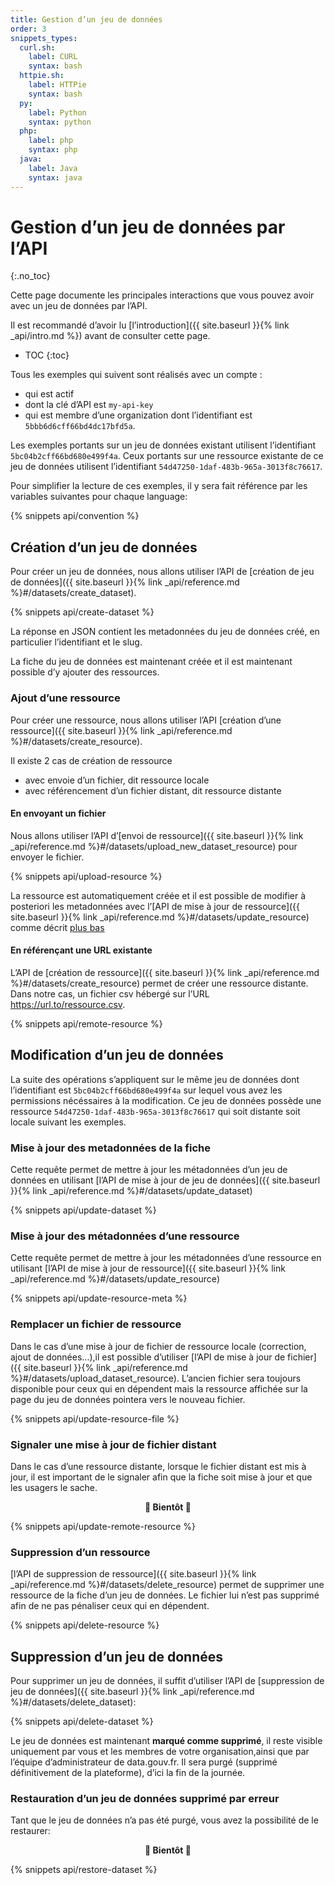 ```yaml
---
title: Gestion d’un jeu de données
order: 3
snippets_types:
  curl.sh:
    label: CURL
    syntax: bash
  httpie.sh:
    label: HTTPie
    syntax: bash
  py:
    label: Python
    syntax: python
  php:
    label: php
    syntax: php
  java:
    label: Java
    syntax: java
---
```


# Gestion d’un jeu de données par l’API

{:.no_toc}

Cette page documente les principales interactions que vous pouvez avoir avec un jeu de données par l’API.

Il est recommandé d’avoir lu [l’introduction]({{ site.baseurl }}{% link _api/intro.md %}) avant de consulter cette page.

- TOC {:toc}

Tous les exemples qui suivent sont réalisés avec un compte :

- qui est actif
- dont la clé d’API est `my-api-key`
- qui est membre d’une organization dont l’identifiant est `5bbb6d6cff66bd4dc17bfd5a`.

Les exemples portants sur un jeu de données existant utilisent l’identifiant `5bc04b2cff66bd680e499f4a`. Ceux portants sur une ressource existante de ce jeu de données utilisent l’identifiant `54d47250-1daf-483b-965a-3013f8c76617`.

Pour simplifier la lecture de ces exemples, il y sera fait référence par les variables suivantes pour chaque language:

{% snippets api/convention %}

## Création d’un jeu de données

Pour créer un jeu de données, nous allons utiliser l’API de [création de jeu de données]({{ site.baseurl }}{% link _api/reference.md %}#/datasets/create_dataset).

{% snippets api/create-dataset %}

La réponse en JSON contient les metadonnées du jeu de données créé, en particulier l’identifiant et le slug.

La fiche du jeu de données est maintenant créée et il est maintenant possible d’y ajouter des ressources.

### Ajout d’une ressource

Pour créer une ressource, nous allons utiliser l’API [création d’une ressource]({{ site.baseurl }}{% link _api/reference.md %}#/datasets/create_resource).

Il existe 2 cas de création de ressource

- avec envoie d’un fichier, dit ressource locale
- avec référencement d’un fichier distant, dit ressource distante

#### En envoyant un fichier

Nous allons utiliser l’API d’[envoi de ressource]({{ site.baseurl }}{% link _api/reference.md %}#/datasets/upload_new_dataset_resource) pour envoyer le fichier.

{% snippets api/upload-resource %}

La ressource est automatiquement créée et il est possible de modifier à posteriori les metadonnées avec l’[API de mise à jour de ressource]({{ site.baseurl }}{% link _api/reference.md %}#/datasets/update_resource) comme décrit [plus bas](#mise-à-jour-des-métadonnées-dune-ressource)

#### En référençant une URL existante

L’API de [création de ressource]({{ site.baseurl }}{% link _api/reference.md %}#/datasets/create_resource) permet de créer une ressource distante. Dans notre cas, un fichier csv hébergé sur l’URL <https://url.to/ressource.csv>.

{% snippets api/remote-resource %}

## Modification d’un jeu de données

La suite des opérations s’appliquent sur le même jeu de données dont l’identifiant est `5bc04b2cff66bd680e499f4a` sur lequel vous avez les permissions nécéssaires à la modification. Ce jeu de données possède une ressource `54d47250-1daf-483b-965a-3013f8c76617` qui soit distante soit locale suivant les exemples.

### Mise à jour des metadonnées de la fiche

Cette requête permet de mettre à jour les métadonnées d’un jeu de données en utilisant [l’API de mise à jour de jeu de données]({{ site.baseurl }}{% link _api/reference.md %}#/datasets/update_dataset)

{% snippets api/update-dataset %}

### Mise à jour des métadonnées d’une ressource

Cette requête permet de mettre à jour les métadonnées d’une ressource en utilisant [l’API de mise à jour de ressource]({{ site.baseurl }}{% link _api/reference.md %}#/datasets/update_resource)

{% snippets api/update-resource-meta %}

### Remplacer un fichier de ressource

Dans le cas d’une mise à jour de fichier de ressource locale (correction, ajout de données...),il est possible d’utiliser [l’API de mise à jour de fichier]({{ site.baseurl }}{% link _api/reference.md %}#/datasets/upload_dataset_resource). L’ancien fichier sera toujours disponible pour ceux qui en dépendent mais la ressource affichée sur la page du jeu de données pointera vers le nouveau fichier.

{% snippets api/update-resource-file %}

### Signaler une mise à jour de fichier distant

Dans le cas d’une ressource distante, lorsque le fichier distant est mis à jour, il est important de le signaler afin que la fiche soit mise à jour et que les usagers le sache.

<center>
  <strong>🚧 Bientôt 🚧</strong>
</center>

{% snippets api/update-remote-resource %}

### Suppression d’un ressource

[l’API de suppression de ressource]({{ site.baseurl }}{% link _api/reference.md %}#/datasets/delete_resource) permet de supprimer une ressource de la fiche d’un jeu de données. Le fichier lui n’est pas supprimé afin de ne pas pénaliser ceux qui en dépendent.

{% snippets api/delete-resource %}

## Suppression d’un jeu de données

Pour supprimer un jeu de données, il suffit d’utiliser l’API de [suppression de jeu de données]({{ site.baseurl }}{% link _api/reference.md %}#/datasets/delete_dataset):

{% snippets api/delete-dataset %}

Le jeu de données est maintenant **marqué comme supprimé**, il reste visible uniquement par vous et les membres de votre organisation,ainsi que par l’équipe d’administrateur de data.gouv.fr. Il sera purgé (supprimé définitivement de la plateforme), d’ici la fin de la journée.

### Restauration d’un jeu de données supprimé par erreur

Tant que le jeu de données n’a pas été purgé, vous avez la possibilité de le restaurer:

<center>
  <strong>🚧 Bientôt 🚧</strong>
</center>

{% snippets api/restore-dataset %}

